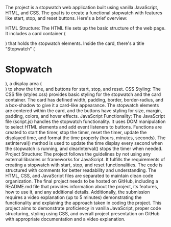The project is a stopwatch web application built using vanilla JavaScript, HTML, and CSS. The goal is to create a functional stopwatch with features like start, stop, and reset buttons. Here's a brief overview:

HTML Structure:
The HTML file sets up the basic structure of the web page. It includes a card container (<div class="card">) that holds the stopwatch elements.
Inside the card, there's a title "Stopwatch" (<h1>Stopwatch</h1>), a display area (<div class="display">) to show the time, and buttons for start, stop, and reset.
CSS Styling:
The CSS file (styles.css) provides basic styling for the stopwatch and the card container.
The card has defined width, padding, border, border-radius, and a box-shadow to give it a card-like appearance.
The stopwatch elements are centered within the card, and the buttons have styling for size, margin, padding, colors, and hover effects.
JavaScript Functionality:
The JavaScript file (script.js) handles the stopwatch functionality.
It uses DOM manipulation to select HTML elements and add event listeners to buttons.
Functions are created to start the timer, stop the timer, reset the timer, update the displayed time, and format the time properly (hours, minutes, seconds).
The setInterval() method is used to update the time display every second when the stopwatch is running, and clearInterval() stops the timer when needed.
Project Structure:
The project follows the guidelines by not using any external libraries or frameworks for JavaScript.
It fulfills the requirements of creating a stopwatch with start, stop, and reset functionalities.
The code is structured with comments for better readability and understanding.
The HTML, CSS, and JavaScript files are separated to maintain clean code organization.
The final project needs to be hosted on GitHub, including a README.md file that provides information about the project, its features, how to use it, and any additional details.
Additionally, the submission requires a video explanation (up to 5 minutes) demonstrating the functionality and explaining the approach taken in coding the project.
This project aims to demonstrate proficiency in vanilla JavaScript, proper code structuring, styling using CSS, and overall project presentation on GitHub with appropriate documentation and a video explanation.
